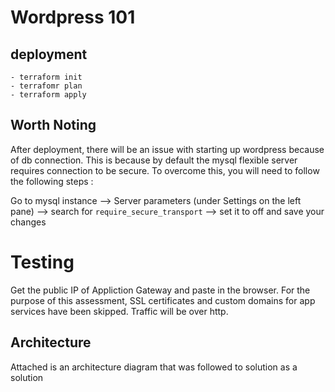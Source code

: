 # Wordpress 101

## deployment
    - terraform init
    - terrafomr plan
    - terraform apply



## Worth Noting

After deployment, there will be an issue with starting up wordpress because of db connection. This is because by default the mysql flexible server requires connection to be secure. To overcome this, you will need to follow the following steps :

Go to mysql instance --> Server parameters (under Settings on the left pane) --> search for `require_secure_transport` --> set it to off and save your changes
 

# Testing

Get the public IP of Appliction Gateway and paste in the browser. For the purpose of this assessment, SSL certificates and custom domains for app services have been skipped. Traffic will be over http.


## Architecture

Attached is an architecture diagram that was followed to solution as a solution